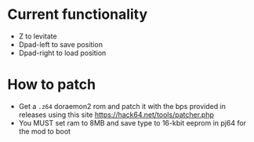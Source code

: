# Current functionality
- Z to levitate
- Dpad-left to save position
- Dpad-right to load position

# How to patch
- Get a `.z64` doraemon2 rom and patch it with the bps provided in releases using this site https://hack64.net/tools/patcher.php
- You MUST set ram to 8MB and save type to 16-kbit eeprom in pj64 for the mod to boot
